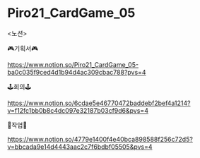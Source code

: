 # Piro21_CardGame_05

<노션>

🎮기획서🎮

https://www.notion.so/Piro21_CardGame_05-ba0c035f9ced4d1b94d4ac309cbac788?pvs=4

🕹️회의🕹️

https://www.notion.so/6cdae5e46770472baddebf2bef4a1214?v=f12fc1bb0b8c4dc097e32187b03cf9d6&pvs=4

🎲작업🎲

https://www.notion.so/4779e1400f4e40bca898588f256c72d5?v=bbcada9e14d4443aac2c7f6bdbf05505&pvs=4
